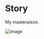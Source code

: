 # Story
My masterpiece.

![image](https://user-images.githubusercontent.com/107684179/186419719-75041435-8e9d-469b-af95-06bb80bd6bd5.png)


